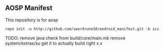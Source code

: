 AOSP Manifest
-------------

This repository is for aosp

    repo init -u http://github.com/swordrune10/android_manifest.git -b ics

TODO: 
remove java check from build/core/main.mk
remove system/extras/su
get it to actually build right x.x


